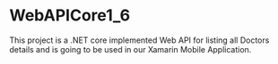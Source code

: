 # WebAPICore1_6
This project is a .NET core implemented Web API for listing all Doctors details and is going to be used in our Xamarin Mobile Application.
